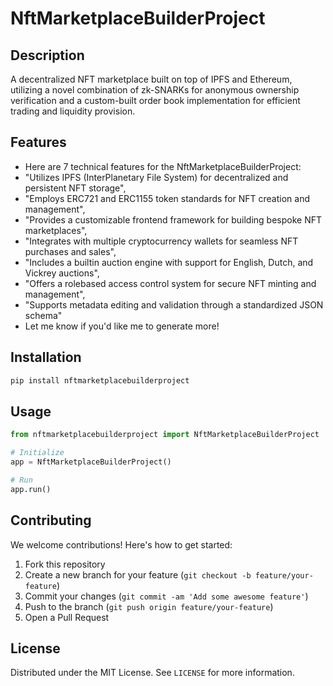 # NftMarketplaceBuilderProject

## Description

A decentralized NFT marketplace built on top of IPFS and Ethereum, utilizing a novel combination of zk-SNARKs for anonymous ownership verification and a custom-built order book implementation for efficient trading and liquidity provision.

## Features

- Here are 7 technical features for the NftMarketplaceBuilderProject:
- "Utilizes IPFS (InterPlanetary File System) for decentralized and persistent NFT storage",
- "Employs ERC721 and ERC1155 token standards for NFT creation and management",
- "Provides a customizable frontend framework for building bespoke NFT marketplaces",
- "Integrates with multiple cryptocurrency wallets for seamless NFT purchases and sales",
- "Includes a builtin auction engine with support for English, Dutch, and Vickrey auctions",
- "Offers a rolebased access control system for secure NFT minting and management",
- "Supports metadata editing and validation through a standardized JSON schema"
- Let me know if you'd like me to generate more!
## Installation

```bash
pip install nftmarketplacebuilderproject
```

## Usage

```python
from nftmarketplacebuilderproject import NftMarketplaceBuilderProject

# Initialize
app = NftMarketplaceBuilderProject()

# Run
app.run()
```

## Contributing

We welcome contributions! Here's how to get started:

1. Fork this repository
2. Create a new branch for your feature (`git checkout -b feature/your-feature`)
3. Commit your changes (`git commit -am 'Add some awesome feature'`)
4. Push to the branch (`git push origin feature/your-feature`)
5. Open a Pull Request

## License

Distributed under the MIT License. See `LICENSE` for more information.
